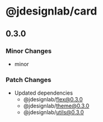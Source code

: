 # @jdesignlab/card

## 0.3.0

### Minor Changes

- minor

### Patch Changes

- Updated dependencies
  - @jdesignlab/flex@0.3.0
  - @jdesignlab/theme@0.3.0
  - @jdesignlab/utils@0.3.0
